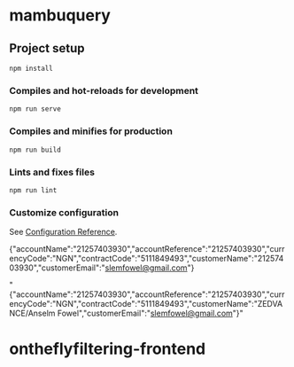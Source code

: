 # mambuquery

## Project setup
```
npm install
```

### Compiles and hot-reloads for development
```
npm run serve
```

### Compiles and minifies for production
```
npm run build
```

### Lints and fixes files
```
npm run lint
```

### Customize configuration
See [Configuration Reference](https://cli.vuejs.org/config/).


{"accountName":"21257403930","accountReference":"21257403930","currencyCode":"NGN","contractCode":"5111849493","customerName":"21257403930","customerEmail":"slemfowel@gmail.com"}

"{\"accountName\":\"21257403930\",\"accountReference\":\"21257403930\",\"currencyCode\":\"NGN\",\"contractCode\":\"5111849493\",\"customerName\":\"ZEDVANCE/Anselm Fowel\",\"customerEmail\":\"slemfowel@gmail.com\"}"
# ontheflyfiltering-frontend
